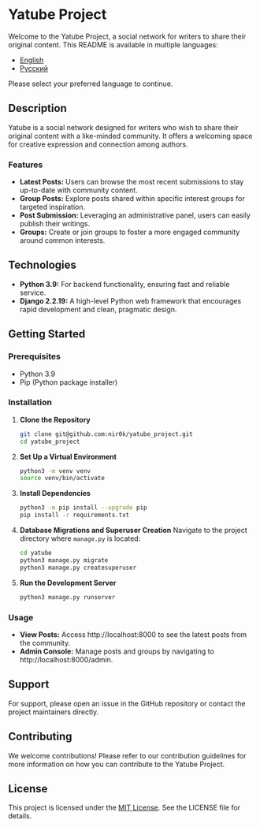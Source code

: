 # Yatube Project

Welcome to the Yatube Project, a social network for writers to share their original content. This README is available in multiple languages:

- [English](README.md)
- [Русский](README.ru.md)

Please select your preferred language to continue.

## Description
Yatube is a social network designed for writers who wish to share their original content with a like-minded community. It offers a welcoming space for creative expression and connection among authors.

### Features
- **Latest Posts:** Users can browse the most recent submissions to stay up-to-date with community content.
- **Group Posts:** Explore posts shared within specific interest groups for targeted inspiration.
- **Post Submission:** Leveraging an administrative panel, users can easily publish their writings.
- **Groups:** Create or join groups to foster a more engaged community around common interests.

## Technologies
- **Python 3.9:** For backend functionality, ensuring fast and reliable service.
- **Django 2.2.19:** A high-level Python web framework that encourages rapid development and clean, pragmatic design.

## Getting Started

### Prerequisites
- Python 3.9
- Pip (Python package installer)

### Installation
1. **Clone the Repository**
    ```sh
    git clone git@github.com:nir0k/yatube_project.git
    cd yatube_project
    ```

2. **Set Up a Virtual Environment**
    ```sh
    python3 -m venv venv
    source venv/bin/activate
    ```

3. **Install Dependencies**
    ```sh
    python3 -m pip install --upgrade pip
    pip install -r requirements.txt
    ```

4. **Database Migrations and Superuser Creation**
    Navigate to the project directory where `manage.py` is located:
    ```sh
    cd yatube
    python3 manage.py migrate
    python3 manage.py createsuperuser
    ```

5. **Run the Development Server**
    ```sh
    python3 manage.py runserver
    ```

### Usage
- **View Posts:** Access http://localhost:8000 to see the latest posts from the community.
- **Admin Console:** Manage posts and groups by navigating to http://localhost:8000/admin.

## Support
For support, please open an issue in the GitHub repository or contact the project maintainers directly.

## Contributing
We welcome contributions! Please refer to our contribution guidelines for more information on how you can contribute to the Yatube Project.

## License
This project is licensed under the [MIT License](LICENSE). See the LICENSE file for details.
